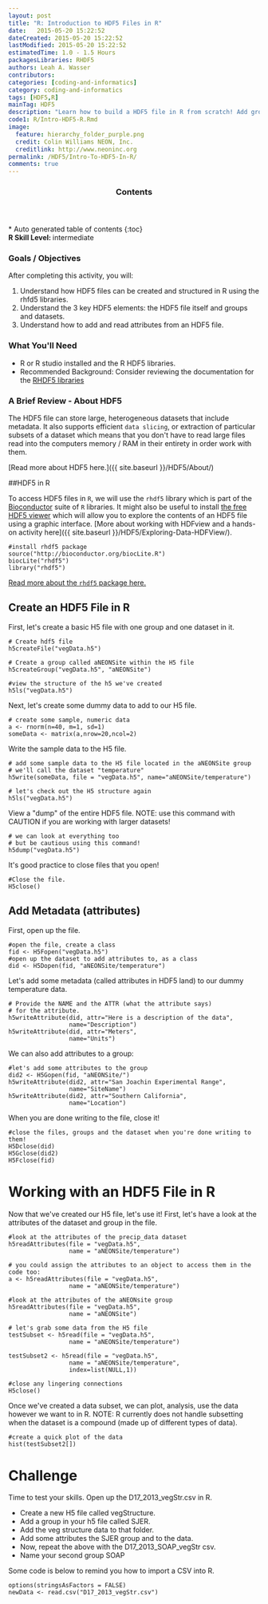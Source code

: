 ```yaml
---
layout: post
title: "R: Introduction to HDF5 Files in R"
date:   2015-05-20 15:22:52
dateCreated: 2015-05-20 15:22:52
lastModified: 2015-05-20 15:22:52
estimatedTime: 1.0 - 1.5 Hours
packagesLibraries: RHDF5
authors: Leah A. Wasser
contributors:
categories: [coding-and-informatics]
category: coding-and-informatics
tags: [HDF5,R]
mainTag: HDF5
description: "Learn how to build a HDF5 file in R from scratch! Add groups,  datasets and attributes. Read data out from the file."
code1: R/Intro-HDF5-R.Rmd
image:
  feature: hierarchy_folder_purple.png
  credit: Colin Williams NEON, Inc.
  creditlink: http://www.neoninc.org
permalink: /HDF5/Intro-To-HDF5-In-R/
comments: true
---
```


<section id="table-of-contents" class="toc">
  <header>
    <h3 >Contents</h3>
  </header>
<div id="drawer" markdown="1">
*  Auto generated table of contents
{:toc}
</div>
</section><!-- /#table-of-contents -->

<div id="objectives">
<strong>R Skill Level: </strong> intermediate

<h3>Goals / Objectives</h3>
After completing this activity, you will:
<ol>
<li>Understand how HDF5 files can be created and structured in R using the rhfd5 libraries. </li>
<li>Understand the 3 key HDF5 elements: the HDF5 file itself and groups and datasets.</li>
<li>Understand how to add and read attributes from an HDF5 file.</li>
</ol>

<h3>What You'll Need</h3>
<ul>
<li>R or R studio installed and the R HDF5 libraries.</li>
<li>Recommended Background: Consider reviewing the documentation for the <a href="http://www.bioconductor.org/packages/release/bioc/manuals/rhdf5/man/rhdf5.pdf" target="_blank">RHDF5 libraries</a></li>
</ul>
</div>

### A Brief Review - About HDF5
The HDF5 file can store large, heterogeneous datasets that include metadata. It also supports efficient `data slicing`, or extraction of particular subsets of a dataset which means that you don't have to read  large files read into the computers memory / RAM in their entirety in order work with them. 

[Read more about HDF5 here.]({{ site.baseurl }}/HDF5/About/)

##HDF5 in R

To access HDF5 files in `R`, we will use the `rhdf5` library which is part of the <a href="http://www.bioconductor.org" target="_blank">Bioconductor</a> suite of `R` libraries. It might also be useful to install <a href="http://www.hdfgroup.org/products/java/hdfview/" target="_blank">the free HDF5 viewer</a> which will allow you to explore the contents of an HDF5 file using a graphic interface. [More about working with HDFview and a hands-on activity here]({{ site.baseurl }}/HDF5/Exploring-Data-HDFView/).

	#install rhdf5 package
	source("http://bioconductor.org/biocLite.R")
	biocLite("rhdf5")
	library("rhdf5")

<a href="http://www.bioconductor.org/packages/release/bioc/vignettes/rhdf5/inst/doc/rhdf5.pdf" target="_blank">Read more about the `rhdf5` package here.</a>

## Create an HDF5 File in R

First, let's create a basic H5 file with one group and one dataset in it. 

	# Create hdf5 file
	h5createFile("vegData.h5")
	
	# Create a group called aNEONSite within the H5 file
	h5createGroup("vegData.h5", "aNEONSite")

	#view the structure of the h5 we've created
	h5ls("vegData.h5")

Next, let's create some dummy data to add to our H5 file.

	# create some sample, numeric data 
	a <- rnorm(n=40, m=1, sd=1) 
	someData <- matrix(a,nrow=20,ncol=2)

Write the sample data to the H5 file.
	
	# add some sample data to the H5 file located in the aNEONSite group
	# we'll call the dataset "temperature"
	h5write(someData, file = "vegData.h5", name="aNEONSite/temperature")
	
	# let's check out the H5 structure again
	h5ls("vegData.h5")

View a "dump" of the entire HDF5 file. NOTE: use this command with CAUTION if you
are working with larger datasets!

	# we can look at everything too 
	# but be cautious using this command!
	h5dump("vegData.h5")

It's good practice to close files that you open!

	#Close the file.
	H5close()

## Add Metadata (attributes)

First, open up the file.

	#open the file, create a class
	fid <- H5Fopen("vegData.h5")
	#open up the dataset to add attributes to, as a class
	did <- H5Dopen(fid, "aNEONSite/temperature")
	
Let's add some metadata (called attributes in HDF5 land) to our dummy temperature
data.

	# Provide the NAME and the ATTR (what the attribute says) 
	# for the attribute.
	h5writeAttribute(did, attr="Here is a description of the data",
	                 name="Description")
	h5writeAttribute(did, attr="Meters",
	                 name="Units")

We can also add attributes to a group:
	
	#let's add some attributes to the group
	did2 <- H5Gopen(fid, "aNEONSite/")
	h5writeAttribute(did2, attr="San Joachin Experimental Range",
	                 name="SiteName")
	h5writeAttribute(did2, attr="Southern California",
	                 name="Location")

When you are done writing to the file, close it!

	#close the files, groups and the dataset when you're done writing to them!
	H5Dclose(did)
	H5Gclose(did2)
	H5Fclose(fid)

# Working with an HDF5 File in R

Now that we've created our H5 file, let's use it! First, let's have a look at 
the attributes of the dataset and group in the file.


	#look at the attributes of the precip_data dataset
	h5readAttributes(file = "vegData.h5", 
	                 name = "aNEONSite/temperature")

	# you could assign the attributes to an object to access them in the code too:
	a <- h5readAttributes(file = "vegData.h5", 
	                 name = "aNEONSite/temperature")

	#look at the attributes of the aNEONsite group
	h5readAttributes(file = "vegData.h5", 
	                 name = "aNEONSite")
	
	# let's grab some data from the H5 file
	testSubset <- h5read(file = "vegData.h5", 
	                 name = "aNEONSite/temperature")
	
	testSubset2 <- h5read(file = "vegData.h5", 
	                 name = "aNEONSite/temperature",
	                 index=list(NULL,1))

	#close any lingering connections
	H5close()

Once we've created a data subset, we can plot, analysis, use the data however
we want to in R. NOTE: R currently does not handle subsetting when the dataset is
a compound (made up of different types of data). 

	#create a quick plot of the data
	hist(testSubset2[])

# Challenge

Time to test your skills. Open up the D17_2013_vegStr.csv in R. 

* Create a new H5 file called vegStructure.
* Add a group in your h5 file called SJER. 
* Add the veg structure data to that folder.
* Add some attributes the SJER group and to the data. 
* Now, repeat the above with the D17_2013_SOAP_vegStr csv.
* Name your second group SOAP

Some code is below to remind you how to import a CSV into R.

	options(stringsAsFactors = FALSE)
	newData <- read.csv("D17_2013_vegStr.csv")